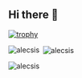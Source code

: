 ## Hi there 👋


[![trophy](https://github-profile-trophy.vercel.app/?username=alecsis&theme=onedark)](https://github.com/ryo-ma/github-profile-trophy)



<p><img align="left" src="https://github-readme-stats-tau-seven-69.vercel.app/api/top-langs?username=alecsis&show_icons=true&locale=en&layout=compact" alt="alecsis" /></p>

<p>&nbsp;<img align="center" src="https://github-readme-stats-tau-seven-69.vercel.app/api?username=alecsis&show_icons=true&locale=en" alt="alecsis" /></p>

<p><img align="center" src="https://github-readme-streak-stats.herokuapp.com/?user=alecsis&" alt="alecsis" /></p>
<!--
**Alecsis/alecsis** is a ✨ _special_ ✨ repository because its `README.md` (this file) appears on your GitHub profile.

Here are some ideas to get you started:

- 🔭 I’m currently working on ...
- 🌱 I’m currently learning ...
- 👯 I’m looking to collaborate on ...
- 🤔 I’m looking for help with ...
- 💬 Ask me about ...
- 📫 How to reach me: ...
- 😄 Pronouns: ...
- ⚡ Fun fact: ...
-->
